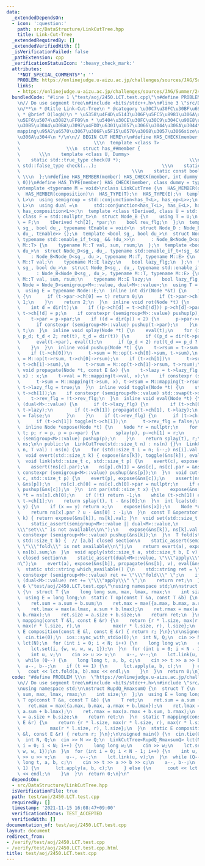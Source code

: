 ```yaml
---
data:
  _extendedDependsOn:
  - icon: ':question:'
    path: src/DataStructure/LinkCutTree.hpp
    title: Link-Cut-Tree
  _extendedRequiredBy: []
  _extendedVerifiedWith: []
  _isVerificationFailed: false
  _pathExtension: cpp
  _verificationStatusIcon: ':heavy_check_mark:'
  attributes:
    '*NOT_SPECIAL_COMMENTS*': ''
    PROBLEM: https://onlinejudge.u-aizu.ac.jp/challenges/sources/JAG/Summer/2450
    links:
    - https://onlinejudge.u-aizu.ac.jp/challenges/sources/JAG/Summer/2450
  bundledCode: "#line 1 \"test/aoj/2450.LCT.test.cpp\"\n#define PROBLEM \\\n  \"https://onlinejudge.u-aizu.ac.jp/challenges/sources/JAG/Summer/2450\"\
    \n// Do use segment tree\n#include <bits/stdc++.h>\n#line 3 \"src/DataStructure/LinkCutTree.hpp\"\
    \n/**\n * @title Link-Cut-Tree\n * @category \u30C7\u30FC\u30BF\u69CB\u9020\n\
    \ * @brief O(logN)\n * \u5358\u4F4D\u5143\u306F\u5FC5\u8981\u306A\u3057\uFF08\u9045\
    \u5EF6\u5074\u3082\uFF09\n * \u5404\u30CE\u30FC\u30C9\u304C\u90E8\u5206\u6728\u306E\
    \u30B5\u30A4\u30BA\u3092\u4FDD\u6301\u3057\u3066\u3044\u306A\u3044\u306E\u3067\
    mapping\u95A2\u6570\u3067\u306F\u5F15\u6570\u3068\u3057\u3066size\u3092\u6E21\u305B\
    \u306A\u3044\n */\n\n// BEGIN CUT HERE\n\n#define HAS_CHECK(member, Dummy)   \
    \                           \\\n  template <class T>                         \
    \                 \\\n  struct has_##member {                                \
    \       \\\n    template <class U, Dummy>                                 \\\n\
    \    static std::true_type check(U *);                         \\\n    static\
    \ std::false_type check(...);                        \\\n    static T *mClass;\
    \                                         \\\n    static const bool value = decltype(check(mClass))::value;\
    \ \\\n  };\n#define HAS_MEMBER(member) HAS_CHECK(member, int dummy = (&U::member,\
    \ 0))\n#define HAS_TYPE(member) HAS_CHECK(member, class dummy = typename U::member)\n\
    \ntemplate <typename M = void>\nclass LinkCutTree {\n  HAS_MEMBER(op);\n  HAS_MEMBER(mapping);\n\
    \  HAS_MEMBER(composition)\n  HAS_TYPE(T);\n  HAS_TYPE(E);\n  template <class\
    \ L>\n  using semigroup = std::conjunction<has_T<L>, has_op<L>>;\n  template <class\
    \ L>\n  using dual =\n      std::conjunction<has_T<L>, has_E<L>, has_mapping<L>,\
    \ has_composition<L>>;\n  template <class tDerived, class U = std::nullptr_t,\
    \ class F = std::nullptr_t>\n  struct Node_B {\n    using T = U;\n    using E\
    \ = F;\n    tDerived *ch[2], *par;\n    bool rev_flg;\n  };\n  template <bool\
    \ sg_, bool du_, typename tEnable = void>\n  struct Node_D : Node_B<Node_D<sg_,\
    \ du_, tEnable>> {};\n  template <bool sg_, bool du_>\n  struct Node_D<sg_, du_,\
    \ typename std::enable_if_t<sg_ && !du_>>\n      : Node_B<Node_D<sg_, du_>, typename\
    \ M::T> {\n    typename M::T val, sum, rsum;\n  };\n  template <bool sg_, bool\
    \ du_>\n  struct Node_D<sg_, du_, typename std::enable_if_t<!sg_ && du_>>\n  \
    \    : Node_B<Node_D<sg_, du_>, typename M::T, typename M::E> {\n    typename\
    \ M::T val;\n    typename M::E lazy;\n    bool lazy_flg;\n  };\n  template <bool\
    \ sg_, bool du_>\n  struct Node_D<sg_, du_, typename std::enable_if_t<sg_ && du_>>\n\
    \      : Node_B<Node_D<sg_, du_>, typename M::T, typename M::E> {\n    typename\
    \ M::T val, sum, rsum;\n    typename M::E lazy;\n    bool lazy_flg;\n  };\n  using\
    \ Node = Node_D<semigroup<M>::value, dual<M>::value>;\n  using T = typename Node::T;\n\
    \  using E = typename Node::E;\n  inline int dir(Node *&t) {\n    if (t->par)\
    \ {\n      if (t->par->ch[0] == t) return 0;\n      if (t->par->ch[1] == t) return\
    \ 1;\n    }\n    return 2;\n  }\n  inline void rot(Node *t) {\n    Node *p = t->par;\n\
    \    int d = dir(t);\n    if ((p->ch[d] = t->ch[!d])) p->ch[d]->par = p;\n   \
    \ t->ch[!d] = p;\n    if constexpr (semigroup<M>::value) pushup(p), pushup(t);\n\
    \    t->par = p->par;\n    if ((d = dir(p)) < 2) {\n      p->par->ch[d] = t;\n\
    \      if constexpr (semigroup<M>::value) pushup(t->par);\n    }\n    p->par =\
    \ t;\n  }\n  inline void splay(Node *t) {\n    eval(t);\n    for (int t_d = dir(t),\
    \ p_d; t_d < 2; rot(t), t_d = dir(t)) {\n      if ((p_d = dir(t->par)) < 2) eval(t->par->par);\n\
    \      eval(t->par), eval(t);\n      if (p_d < 2) rot(t_d == p_d ? t->par : t);\n\
    \    }\n  }\n  inline void pushup(Node *t) {\n    t->rsum = t->sum = t->val;\n\
    \    if (t->ch[0])\n      t->sum = M::op(t->ch[0]->sum, t->sum),\n      t->rsum\
    \ = M::op(t->rsum, t->ch[0]->rsum);\n    if (t->ch[1])\n      t->sum = M::op(t->sum,\
    \ t->ch[1]->sum),\n      t->rsum = M::op(t->ch[1]->rsum, t->rsum);\n  }\n  inline\
    \ void propagate(Node *t, const E &x) {\n    t->lazy = t->lazy_flg ? M::composition(t->lazy,\
    \ x) : x;\n    t->val = M::mapping(t->val, x);\n    if constexpr (semigroup<M>::value)\n\
    \      t->sum = M::mapping(t->sum, x), t->rsum = M::mapping(t->rsum, x);\n   \
    \ t->lazy_flg = true;\n  }\n  inline void toggle(Node *t) {\n    std::swap(t->ch[0],\
    \ t->ch[1]);\n    if constexpr (semigroup<M>::value) std::swap(t->sum, t->rsum);\n\
    \    t->rev_flg = !t->rev_flg;\n  }\n  inline void eval(Node *t) {\n    if constexpr\
    \ (dual<M>::value) {\n      if (t->lazy_flg) {\n        if (t->ch[0]) propagate(t->ch[0],\
    \ t->lazy);\n        if (t->ch[1]) propagate(t->ch[1], t->lazy);\n        t->lazy_flg\
    \ = false;\n      }\n    }\n    if (t->rev_flg) {\n      if (t->ch[0]) toggle(t->ch[0]);\n\
    \      if (t->ch[1]) toggle(t->ch[1]);\n      t->rev_flg = false;\n    }\n  }\n\
    \  inline Node *expose(Node *t) {\n    Node *r = nullptr;\n    for (Node *p =\
    \ t; p; r = p, p = p->par) {\n      splay(p), p->ch[1] = r;\n      if constexpr\
    \ (semigroup<M>::value) pushup(p);\n    }\n    return splay(t), r;\n  }\n  std::vector<Node>\
    \ ns;\n\n public:\n  LinkCutTree(std::size_t n) : ns(n) {}\n  LinkCutTree(std::size_t\
    \ n, T val) : ns(n) {\n    for (std::size_t i = n; i--;) ns[i].val = val;\n  }\n\
    \  void evert(std::size_t k) { expose(&ns[k]), toggle(&ns[k]), eval(&ns[k]); }\n\
    \  void link(std::size_t c, std::size_t p) {\n    evert(c), expose(&ns[p]);\n\
    \    assert(!ns[c].par);\n    ns[p].ch[1] = &ns[c], ns[c].par = &ns[p];\n    if\
    \ constexpr (semigroup<M>::value) pushup(&ns[p]);\n  }\n  void cut(std::size_t\
    \ c, std::size_t p) {\n    evert(p), expose(&ns[c]);\n    assert(ns[c].ch[0] ==\
    \ &ns[p]);\n    ns[c].ch[0] = ns[c].ch[0]->par = nullptr;\n    if constexpr (semigroup<M>::value)\
    \ pushup(&ns[c]);\n  }\n  int par(std::size_t x) {\n    expose(&ns[x]);\n    Node\
    \ *t = ns[x].ch[0];\n    if (!t) return -1;\n    while (t->ch[1]) eval(t), t =\
    \ t->ch[1];\n    return splay(t), t - &ns[0];\n  }\n  int lca(std::size_t x, std::size_t\
    \ y) {\n    if (x == y) return x;\n    expose(&ns[x]);\n    Node *u = expose(&ns[y]);\n\
    \    return ns[x].par ? u - &ns[0] : -1;\n  }\n  const T &operator[](std::size_t\
    \ k) { return expose(&ns[k]), ns[k].val; }\n  void set(std::size_t k, T v) {\n\
    \    static_assert(semigroup<M>::value || dual<M>::value,\n                  \"\
    \\\"set\\\" is not available\\n\");\n    expose(&ns[k]), ns[k].val = v;\n    if\
    \ constexpr (semigroup<M>::value) pushup(&ns[k]);\n  }\n  T fold(std::size_t a,\
    \ std::size_t b) {  // [a,b] closed section\n    static_assert(semigroup<M>::value,\
    \ \"\\\"fold\\\" is not available\\n\");\n    return evert(a), expose(&ns[b]),\
    \ ns[b].sum;\n  }\n  void apply(std::size_t a, std::size_t b, E v) {  // [a,b]\
    \ closed section\n    static_assert(dual<M>::value, \"\\\"apply\\\" is not available\\\
    n\");\n    evert(a), expose(&ns[b]), propagate(&ns[b], v), eval(&ns[b]);\n  }\n\
    \  static std::string which_available() {\n    std::string ret = \"\";\n    if\
    \ constexpr (semigroup<M>::value) ret += \"\\\"fold\\\" \";\n    if constexpr\
    \ (dual<M>::value) ret += \"\\\"apply\\\" \";\n    return ret;\n  }\n};\n#line\
    \ 6 \"test/aoj/2450.LCT.test.cpp\"\nusing namespace std;\n\nstruct RupdQ_RmaxsumQ\
    \ {\n  struct T {\n    long long sum, max, lmax, rmax;\n    int size;\n  };\n\
    \  using E = long long;\n  static T op(const T &a, const T &b) {\n    T ret;\n\
    \    ret.sum = a.sum + b.sum;\n    ret.max = max({a.max, b.max, a.rmax + b.lmax});\n\
    \    ret.lmax = max(a.lmax, a.sum + b.lmax);\n    ret.rmax = max(a.rmax + b.sum,\
    \ b.rmax);\n    ret.size = a.size + b.size;\n    return ret;\n  }\n  static T\
    \ mapping(const T &l, const E &r) {\n    return {r * l.size, max(r * l.size, r),\
    \ max(r * l.size, r),\n            max(r * l.size, r), l.size};\n  }\n  static\
    \ E composition(const E &l, const E &r) { return r; }\n};\n\nsigned main() {\n\
    \  cin.tie(0);\n  ios::sync_with_stdio(0);\n  int N, Q;\n  cin >> N >> Q;\n  LinkCutTree<RupdQ_RmaxsumQ>\
    \ lct(N);\n  for (int i = 0; i < N; i++) {\n    long long w;\n    cin >> w;\n\
    \    lct.set(i, {w, w, w, w, 1});\n  }\n  for (int i = 0; i < N - 1; i++) {\n\
    \    int u, v;\n    cin >> u >> v;\n    u--, v--;\n    lct.link(u, v);\n  }\n\
    \  while (Q--) {\n    long long t, a, b, c;\n    cin >> t >> a >> b >> c;\n  \
    \  a--, b--;\n    if (t == 1) {\n      lct.apply(a, b, c);\n    } else {\n   \
    \   cout << lct.fold(a, b).max << endl;\n    }\n  }\n  return 0;\n}\n"
  code: "#define PROBLEM \\\n  \"https://onlinejudge.u-aizu.ac.jp/challenges/sources/JAG/Summer/2450\"\
    \n// Do use segment tree\n#include <bits/stdc++.h>\n#include \"src/DataStructure/LinkCutTree.hpp\"\
    \nusing namespace std;\n\nstruct RupdQ_RmaxsumQ {\n  struct T {\n    long long\
    \ sum, max, lmax, rmax;\n    int size;\n  };\n  using E = long long;\n  static\
    \ T op(const T &a, const T &b) {\n    T ret;\n    ret.sum = a.sum + b.sum;\n \
    \   ret.max = max({a.max, b.max, a.rmax + b.lmax});\n    ret.lmax = max(a.lmax,\
    \ a.sum + b.lmax);\n    ret.rmax = max(a.rmax + b.sum, b.rmax);\n    ret.size\
    \ = a.size + b.size;\n    return ret;\n  }\n  static T mapping(const T &l, const\
    \ E &r) {\n    return {r * l.size, max(r * l.size, r), max(r * l.size, r),\n \
    \           max(r * l.size, r), l.size};\n  }\n  static E composition(const E\
    \ &l, const E &r) { return r; }\n};\n\nsigned main() {\n  cin.tie(0);\n  ios::sync_with_stdio(0);\n\
    \  int N, Q;\n  cin >> N >> Q;\n  LinkCutTree<RupdQ_RmaxsumQ> lct(N);\n  for (int\
    \ i = 0; i < N; i++) {\n    long long w;\n    cin >> w;\n    lct.set(i, {w, w,\
    \ w, w, 1});\n  }\n  for (int i = 0; i < N - 1; i++) {\n    int u, v;\n    cin\
    \ >> u >> v;\n    u--, v--;\n    lct.link(u, v);\n  }\n  while (Q--) {\n    long\
    \ long t, a, b, c;\n    cin >> t >> a >> b >> c;\n    a--, b--;\n    if (t ==\
    \ 1) {\n      lct.apply(a, b, c);\n    } else {\n      cout << lct.fold(a, b).max\
    \ << endl;\n    }\n  }\n  return 0;\n}\n"
  dependsOn:
  - src/DataStructure/LinkCutTree.hpp
  isVerificationFile: true
  path: test/aoj/2450.LCT.test.cpp
  requiredBy: []
  timestamp: '2021-11-15 16:08:47+09:00'
  verificationStatus: TEST_ACCEPTED
  verifiedWith: []
documentation_of: test/aoj/2450.LCT.test.cpp
layout: document
redirect_from:
- /verify/test/aoj/2450.LCT.test.cpp
- /verify/test/aoj/2450.LCT.test.cpp.html
title: test/aoj/2450.LCT.test.cpp
---
```

